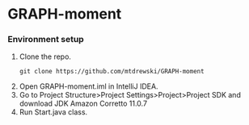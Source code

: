 # GRAPH-moment

### Environment setup
1. Clone the repo.
    ```
    git clone https://github.com/mtdrewski/GRAPH-moment
    ```
2. Open GRAPH-moment.iml in IntelliJ IDEA.
3. Go to Project Structure>Project Settings>Project>Project SDK and download JDK Amazon Corretto 11.0.7
4. Run Start.java class.
